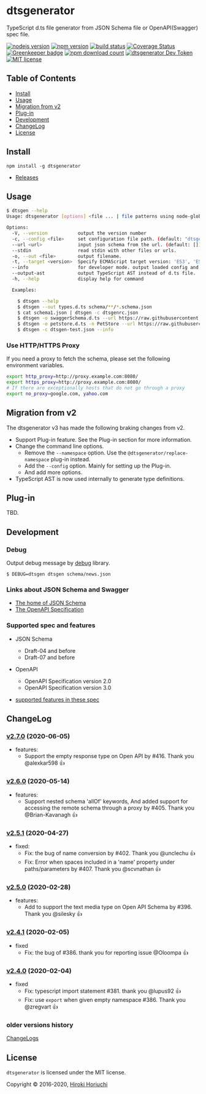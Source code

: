 # dtsgenerator

TypeScript d.ts file generator from JSON Schema file or OpenAPI(Swagger) spec file.

[![nodejs version](https://img.shields.io/node/v/dtsgenerator.svg)](#)
[![npm version](https://badge.fury.io/js/dtsgenerator.svg)](https://www.npmjs.com/package/dtsgenerator)
[![build status](https://travis-ci.org/horiuchi/dtsgenerator.svg?branch=master)](https://travis-ci.org/horiuchi/dtsgenerator)
[![Coverage Status](https://coveralls.io/repos/github/horiuchi/dtsgenerator/badge.svg?branch=master)](https://coveralls.io/github/horiuchi/dtsgenerator?branch=master)
[![Greenkeeper badge](https://badges.greenkeeper.io/horiuchi/dtsgenerator.svg)](https://greenkeeper.io/)
[![npm download count](https://img.shields.io/npm/dt/dtsgenerator.svg)](https://www.npmjs.com/package/dtsgenerator)
[![dtsgenerator Dev Token](https://badge.devtoken.rocks/dtsgenerator)](https://devtoken.rocks/package/dtsgenerator)
[![MIT license](https://img.shields.io/npm/l/dtsgenerator.svg)](#)

## Table of Contents

- [Install](#install)
- [Usage](#usage)
- [Migration from v2](#migration-from-v2)
- [Plug-in](#plug-in)
- [Development](#development)
- [ChangeLog](#changelog)
- [License](#license)

## Install

    npm install -g dtsgenerator

- [Releases](https://github.com/horiuchi/dtsgenerator/releases)

## Usage

```sh
$ dtsgen --help
Usage: dtsgenerator [options] <file ... | file patterns using node-glob>

Options:
  -V, --version           output the version number
  -c, --config <file>     set configuration file path. (default: "dtsgen.json")
  --url <url>             input json schema from the url. (default: [])
  --stdin                 read stdin with other files or urls.
  -o, --out <file>        output filename.
  -t, --target <version>  Specify ECMAScript target version: 'ES3', 'ES5', 'ES2015', 'ES2016', 'ES2017', 'ES2018', 'ES2019', 'ES2020', or 'ESNEXT' (default).
  --info                  for developer mode. output loaded config and plugin details only.
  --output-ast            output TypeScript AST instead of d.ts file.
  -h, --help              display help for command

  Examples:

    $ dtsgen --help
    $ dtsgen --out types.d.ts schema/**/*.schema.json
    $ cat schema1.json | dtsgen -c dtsgenrc.json
    $ dtsgen -o swaggerSchema.d.ts --url https://raw.githubusercontent.com/OAI/OpenAPI-Specification/master/schemas/v2.0/schema.json
    $ dtsgen -o petstore.d.ts -n PetStore --url https://raw.githubusercontent.com/OAI/OpenAPI-Specification/master/examples/v2.0/yaml/petstore.yaml
    $ dtsgen -c dtsgen-test.json --info
```

### Use HTTP/HTTPS Proxy

If you need a proxy to fetch the schema, please set the following environment variables.

```bash
export http_proxy=http://proxy.example.com:8080/
export https_proxy=http://proxy.example.com:8080/
# If there are exceptionally hosts that do not go through a proxy
export no_proxy=google.com, yahoo.com
```

## Migration from v2

The dtsgenerator v3 has made the following braking changes from v2.

- Support Plug-in feature. See the Plug-in section for more information.
- Change the command line options.
    - Remove the `--namespace` option. Use the `@dtsgenerator/replace-namespace` plug-in instead.
    - Add the `--config` option. Mainly for setting up the Plug-in.
    - And add more options.
- TypeScript AST is now used internally to generate type definitions.


## Plug-in

TBD.

## Development

### Debug

Output debug message by [debug](https://www.npmjs.com/package/debug) library.

    $ DEBUG=dtsgen dtsgen schema/news.json


### Links about JSON Schema and Swagger

- [The home of JSON Schema](http://json-schema.org/)
- [The OpenAPI Specification](https://github.com/OAI/OpenAPI-Specification)

### Supported spec and features

- JSON Schema
  - Draft-04 and before
  - Draft-07 and before
- OpenAPI
  - OpenAPI Specification version 2.0
  - OpenAPI Specification version 3.0

- [supported features in these spec](https://github.com/horiuchi/dtsgenerator/blob/master/SupportedFeatures.md)

## ChangeLog

### [v2.7.0](https://github.com/horiuchi/dtsgenerator/releases/tag/v2.7.0) (2020-06-05)

- features:
  - Support the empty response type on Open API by #416. Thank you @alexkar598 :+1:

### [v2.6.0](https://github.com/horiuchi/dtsgenerator/releases/tag/v2.6.0) (2020-05-14)

- features:
  - Support nested schema 'allOf' keywords,
    And added support for accessing the remote schema through a proxy by #405. Thank you @Brian-Kavanagh :+1:

### [v2.5.1](https://github.com/horiuchi/dtsgenerator/releases/tag/v2.5.1) (2020-04-27)

- fixed:
  - Fix: the bug of name conversion by #402. Thank you @unclechu :+1:
  - Fix: Error when spaces included in a 'name' property under paths/parameters by #407. Thank you @scvnathan :+1:

### [v2.5.0](https://github.com/horiuchi/dtsgenerator/releases/tag/v2.5.0) (2020-02-28)

- features:
  - Add to support the text media type on Open API Schema by #396. Thank you @silesky :+1:

### [v2.4.1](https://github.com/horiuchi/dtsgenerator/releases/tag/v2.4.1) (2020-02-05)

- fixed
  - Fix: the bug of #386. thank you for reporting issue @Oloompa :+1:

### [v2.4.0](https://github.com/horiuchi/dtsgenerator/releases/tag/v2.4.0) (2020-02-04)

- fixed
  - Fix: typescript import statement #381. thank you @lupus92 :+1:
  - Fix: use `export` when given empty namespace #386. Thank you @zregvart :+1:

### older versions history

[ChangeLogs](https://github.com/horiuchi/dtsgenerator/blob/master/CHANGELOG.md)

## License

`dtsgenerator` is licensed under the MIT license.

Copyright &copy; 2016-2020, [Hiroki Horiuchi](mailto:horiuchi.g@gmail.com)
